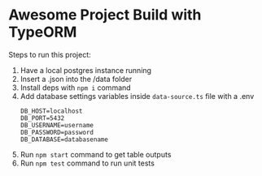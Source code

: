 # Awesome Project Build with TypeORM

Steps to run this project:

1. Have a local postgres instance running
2. Insert a .json into the /data folder
3. Install deps with `npm i` command
4. Add database settings variables inside `data-source.ts` file with a .env
   ```
   DB_HOST=localhost
   DB_PORT=5432
   DB_USERNAME=username
   DB_PASSWORD=password
   DB_DATABASE=databasename
   ```
5. Run `npm start` command to get table outputs
6. Run `npm test` command to run unit tests
